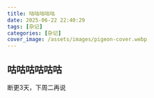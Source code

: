 ```yaml
---
title: 咕咕咕咕咕
date: 2025-06-22 22:40:29
tags: [杂记]
categories: [杂记]
cover_image: /assets/images/pigeon-cover.webp
---
```


## 咕咕咕咕咕咕

断更3天，下周二再说
